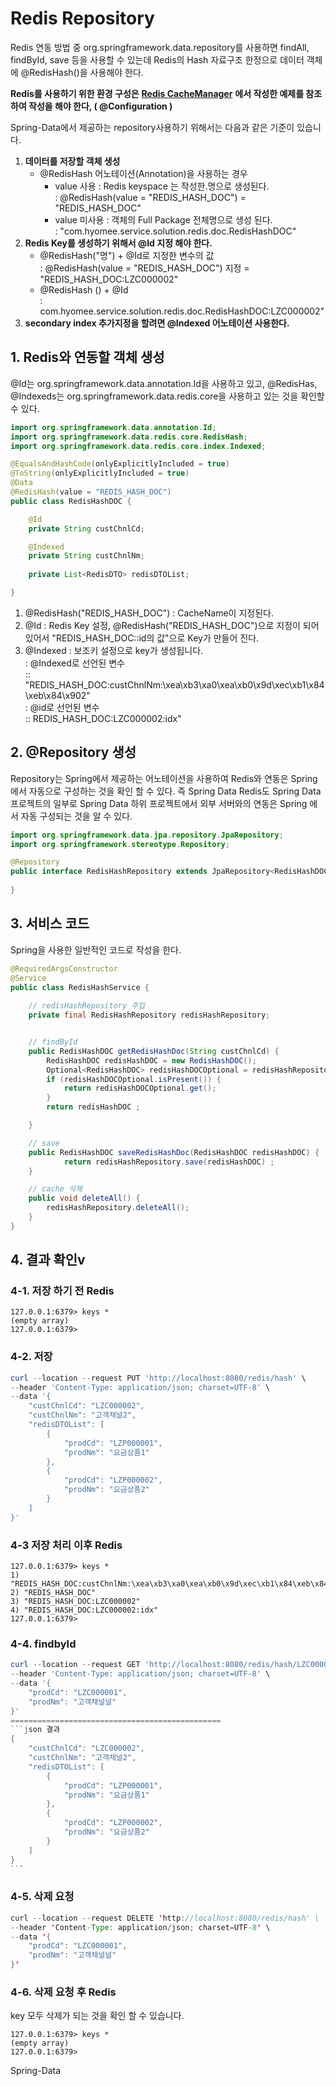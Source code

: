 # Redis Repository

Redis 연동 방법 중 org.springframework.data.repository를 사용하면  findAll, findById, save 등을 사용할 수 있는데  Redis의 Hash 자료구조 한정으로 데이터 객체에 @RedisHash()을 사용해야 한다.

**Redis를 사용하기 위한 환경 구성은** [**Redis CacheManager**](redis-cachemanager.md) **에서 작성한 예제를 참조하여 작성을 해야 한다, ( @Configuration )**

Spring-Data에서 제공하는 repository사용하기 위해서는 다음과 같은 기준이 있습니다.

1. **데이터를 저장할 객체 생성**&#x20;
   * @RedisHash  어노테이션(Annotation)을 사용하는 경우
     * value 사용 :  Redis keyspace 는 작성한.명으로 생성된다.\
       :  @RedisHash(value = "REDIS\_HASH\_DOC") = "REDIS\_HASH\_DOC"
     * value 미사용 : 객체의 Full Package  전체명으로 생성 된다.\
       : "com.hyomee.service.solution.redis.doc.RedisHashDOC"
2. **Redis Key를 생성하기 위해서 @Id 지정 해야 한다.**&#x20;
   * @RedisHash("명") + @Id로 지정한 변수의 값\
     : @RedisHash(value = "REDIS\_HASH\_DOC") 지정 = "REDIS\_HASH\_DOC:LZC000002"
   * @RedisHash () + @Id \
     : com.hyomee.service.solution.redis.doc.RedisHashDOC:LZC000002"&#x20;
3. **secondary index  추가지정을 할려면 @Indexed 어노테이션 사용한다.**&#x20;

## 1. Redis와 연동할 객체 생성

@Id는 org.springframework.data.annotation.Id을 사용하고 있고, @RedisHas, @Indexeds는 org.springframework.data.redis.core을 사용하고 있는 것을 확인할 수 있다.&#x20;

```java
import org.springframework.data.annotation.Id;
import org.springframework.data.redis.core.RedisHash;
import org.springframework.data.redis.core.index.Indexed;

@EqualsAndHashCode(onlyExplicitlyIncluded = true)
@ToString(onlyExplicitlyIncluded = true)
@Data
@RedisHash(value = "REDIS_HASH_DOC")
public class RedisHashDOC {

    @Id
    private String custChnlCd;

    @Indexed
    private String custChnlNm;
    
    private List<RedisDTO> redisDTOList;

}
```

1. @RedisHash("REDIS\_HASH\_DOC") : CacheName이 지정된다.
2. @Id : Redis Key 설정, @RedisHash("REDIS\_HASH\_DOC")으로 지정이 되어 있어서 "REDIS\_HASH\_DOC::id의 값"으로 Key가 만들어 진다.
3. @Indexed : 보조키 설정으로 key가 생성됩니다.\
   : @Indexed로  선언된 변수  \
   &#x20;  :: "REDIS\_HASH\_DOC:custChnlNm:\xea\xb3\xa0\xea\xb0\x9d\xec\xb1\x84\xeb\x84\x902"\
   : @id로 선언된 변수 \
   &#x20;  :: REDIS\_HASH\_DOC:LZC000002:idx"

## 2. @Repository 생성

Repository는 Spring에서 제공하는 어노테이션을 사용하여 Redis와 연동은 Spring에서 자동으로 구성하는 것을 확인 할 수 있다. 즉 Spring Data Redis도 Spring Data 프로젝트의 일부로 Spring Data 하위 프로젝트에서 외부 서버와의 연동은 Spring 에서 자동 구성되는 것을 알 수 있다.

```java
import org.springframework.data.jpa.repository.JpaRepository;
import org.springframework.stereotype.Repository;

@Repository
public interface RedisHashRepository extends JpaRepository<RedisHashDOC, String> {
     
}
```

## 3. 서비스 코드&#x20;

Spring을 사용한 일반적인 코드로 작성을 한다.

```java
@RequiredArgsConstructor
@Service
public class RedisHashService {
    
    // redisHashRepository 주입 
    private final RedisHashRepository redisHashRepository;


    // findById
    public RedisHashDOC getRedisHashDoc(String custChnlCd) {
        RedisHashDOC redisHashDOC = new RedisHashDOC();
        Optional<RedisHashDOC> redisHashDOCOptional = redisHashRepository.findById(custChnlCd);
        if (redisHashDOCOptional.isPresent()) {
            return redisHashDOCOptional.get();
        }
        return redisHashDOC ;

    }

    // save
    public RedisHashDOC saveRedisHashDoc(RedisHashDOC redisHashDOC) {
            return redisHashRepository.save(redisHashDOC) ;
    }

    // cache 삭제
    public void deleteAll() {
        redisHashRepository.deleteAll();
    }
}
```

## 4. 결과   확인v

### 4-1.  저장 하기 전 Redis&#x20;

```
127.0.0.1:6379> keys *
(empty array)
127.0.0.1:6379>
```

### 4-2. 저장&#x20;

```powershell
curl --location --request PUT 'http://localhost:8080/redis/hash' \
--header 'Content-Type: application/json; charset=UTF-8' \
--data '{
    "custChnlCd": "LZC000002",
    "custChnlNm": "고객채널2",
    "redisDTOList": [
        {
            "prodCd": "LZP000001",
            "prodNm": "요금상품1"
        },
        {
            "prodCd": "LZP000002",
            "prodNm": "요금상품2"
        }
    ]
}'
```

### 4-3 저장 처리 이후 Redis

```
127.0.0.1:6379> keys *
1) "REDIS_HASH_DOC:custChnlNm:\xea\xb3\xa0\xea\xb0\x9d\xec\xb1\x84\xeb\x84\x902"
2) "REDIS_HASH_DOC"
3) "REDIS_HASH_DOC:LZC000002"
4) "REDIS_HASH_DOC:LZC000002:idx"
127.0.0.1:6379>
```

### 4-4. findbyId

````powershell
curl --location --request GET 'http://localhost:8080/redis/hash/LZC000002' \
--header 'Content-Type: application/json; charset=UTF-8' \
--data '{
    "prodCd": "LZC000001",
    "prodNm": "고객채널널"
}'
===============================================
```json 결과
{
    "custChnlCd": "LZC000002",
    "custChnlNm": "고객채널2",
    "redisDTOList": [
        {
            "prodCd": "LZP000001",
            "prodNm": "요금상품1"
        },
        {
            "prodCd": "LZP000002",
            "prodNm": "요금상품2"
        }
    ]
}
```

````

### 4-5. 삭제 요청

```java
curl --location --request DELETE 'http://localhost:8080/redis/hash' \
--header 'Content-Type: application/json; charset=UTF-8' \
--data '{
    "prodCd": "LZC000001",
    "prodNm": "고객채널널"
}'

```

### 4-6. 삭제 요청 후 Redis

key 모두 삭제가 되는 것을 확인 할 수 있습니다.

```
127.0.0.1:6379> keys *
(empty array)
127.0.0.1:6379>
```

Spring-Data
